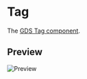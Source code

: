 Tag
===

The [GDS Tag component].


Preview
-------

![Preview][Preview]


[GDS Tag component]: https://design-system.service.gov.uk/components/tag/
[Preview]: ../../__image_snapshots__/storyshots-itest-ts-image-storyshots-components-tag-text-1-snap.png
